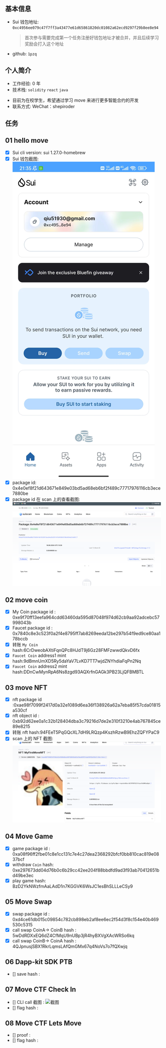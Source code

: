 ## 基本信息

- Sui 钱包地址: `0xc4956ee079c47f7ff3a43477e61d65861820dc01082a62ecd9297f29b8ee8e94`
  > 首次参与需要完成第一个任务注册好钱包地址才被合并，并且后续学习奖励会打入这个地址
- github: `1pzq`

## 个人简介

- 工作经验: 0 年
- 技术栈: `solidity` `react` `java`
  >
- 目前为在校学生，希望通过学习 move 来进行更多智能合约的开发
- 联系方式: WeChat：shepiroder

## 任务

## 01 hello move

- [x] Sui cli version: sui 1.27.0-homebrew
- [x] Sui 钱包截图: ![Sui钱包截图](./images/task1.jpg)
- [x] package id: 0x4e0ef8f21d643671e849e03bd5ad68eb6bf2f489c77717976116cb3ece7880be
- [x] package id 在 scan 上的查看截图:![Scan截图](./images/task11.jpg)

## 02 move coin

- [x] My Coin package id : 0xe9f70ff13eefa964cdd63460da595d87048f974d62cb9aa92adcebc57998043b
- [x] Faucet package id : 0x7840c8e3c523f0a2f4e8795ff7ab8269eeda12be297b54f9ed9ce80aa178bccb
- [x] 转账 `My Coin` hash:6CrDweobAXtiFqnQPc8HJdT9j6Gz28FMFzwwdQkvD6fx
- [x] `Faucet Coin` address1 mint hash:9dBmnUmXD5Ry5daYaV7LvKD7TT7wjdZNYhdiaFqPn2Nq
- [x] `Faucet Coin` address2 mint hash:DDnCwMynRpA6Ns8zgd93AQXrfnGAGk3PB23LjQFBMBTL

## 03 move NFT

- [x] nft package id :0xae98f7099f2417d0a32e1089d6ea36f138926a62a7eba85f57cda01815a530cf
- [x] nft object id : 0xb92d62ee0a1c32b128404dba3c79216d7de2e310f3210e4ab767845ce89e8215
- [x] 转账 nft hash:94FEeT5PqGQcXL7dH9LRQzp4KszhRzwB9EhzZQFYPaC9
- [x] scan 上的 NFT 截图:![Scan截图](./images/task31.png)

## 04 Move Game

- [x] game package id : 0xa08f96ff2fbe01c8e1cc131c7e4c27dea2368292bfcf0bb810cac819e0837bcf
- [x] withdraw `Coin` hash: 0xe297673dd04d76b0c6b29cc42ee204f88bbdfd9ad3f93ab70412651bd49be3ec
- [x] play game hash: BzD2YkNWzfmAaLAdD1n7KGGVK6WsJC1esBhSLLLeCSy9

## 05 Move Swap

- [x] swap package id : 0xd4ce61db015c09854c782cb898eb2af8ee6ec2f54d3f8c154e40b469530c5315
- [x] call swap CoinA-> CoinB hash : 5wDdRDXxEQ6dZ4CfMqU9nUBp3jR4hyBXVgXAcWRSo6kq
- [x] call swap CoinB-> CoinA hash : 4QJpnusjSBX1RkrLqmsLAfQmGMx67q4NoVs7o7fQXwjq

## 06 Dapp-kit SDK PTB

- [] save hash :

## 07 Move CTF Check In

- [] CLI call 截图 : ![截图](./images/你的图片地址)
- [] flag hash :

## 08 Move CTF Lets Move

- [] proof :
- [] flag hash :
